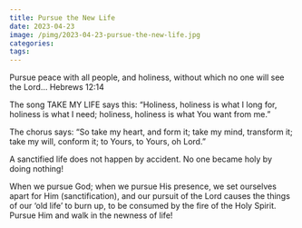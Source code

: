 ```yaml
---
title: Pursue the New Life
date: 2023-04-23
image: /pimg/2023-04-23-pursue-the-new-life.jpg
categories:
tags:
---
```


<p data-block-key="by0ww">Pursue peace with all people, and holiness, without which no one will see the Lord… Hebrews 12:14</p><p data-block-key="2re3s">The song TAKE MY LIFE says this: “Holiness, holiness is what I long for, holiness is what I need; holiness, holiness is what You want from me.”</p><p data-block-key="bf7im">The chorus says: “So take my heart, and form it; take my mind, transform it; take my will, conform it; to Yours, to Yours, oh Lord.”</p><p data-block-key="8184q">A sanctified life does not happen by accident. No one became holy by doing nothing! </p><p data-block-key="ctjsc">When we pursue God; when we pursue His presence, we set ourselves apart for Him (sanctification), and our pursuit of the Lord causes the things of our ‘old life’ to burn up, to be consumed by the fire of the Holy Spirit. Pursue Him and walk in the newness of life! </p>

